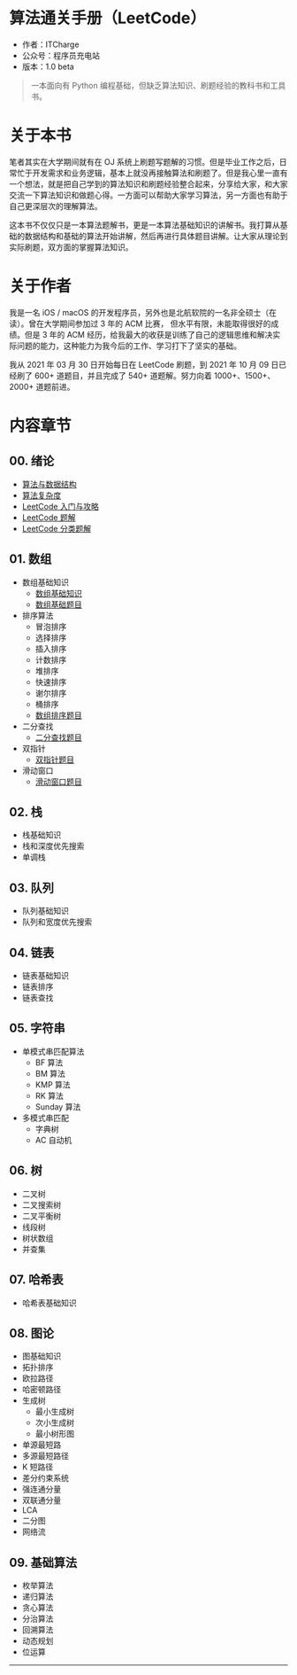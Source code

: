 # 算法通关手册（LeetCode）

- 作者：ITCharge
- 公众号：程序员充电站
- 版本：1.0 beta

> 一本面向有 Python 编程基础，但缺乏算法知识、刷题经验的教科书和工具书。

# 关于本书

笔者其实在大学期间就有在 OJ 系统上刷题写题解的习惯。但是毕业工作之后，日常忙于开发需求和业务逻辑，基本上就没再接触算法和刷题了。但是我心里一直有一个想法，就是把自己学到的算法知识和刷题经验整合起来，分享给大家，和大家交流一下算法知识和做题心得。一方面可以帮助大家学习算法，另一方面也有助于自己更深层次的理解算法。

这本书不仅仅只是一本算法题解书，更是一本算法基础知识的讲解书。我打算从基础的数据结构和基础的算法开始讲解，然后再进行具体题目讲解。让大家从理论到实际刷题，双方面的掌握算法知识。

# 关于作者

我是一名 iOS / macOS 的开发程序员，另外也是北航软院的一名非全硕士（在读）。曾在大学期间参加过 3 年的 ACM 比赛， 但水平有限，未能取得很好的成绩。但是 3 年的 ACM 经历，给我最大的收获是训练了自己的逻辑思维和解决实际问题的能力，这种能力为我今后的工作、学习打下了坚实的基础。

我从 2021 年 03 月 30 日开始每日在 LeetCode 刷题，到 2021 年 10 月 09 日已经刷了 600+ 道题目，并且完成了 540+ 道题解。努力向着 1000+、1500+、2000+ 道题前进。

# 内容章节

## 00. 绪论

- [算法与数据结构](https://github.com/itcharge/LeetCode-Py/blob/main/Contents/Chapter-00/01-Data-Structures-Algorithms.md)
- [算法复杂度](https://github.com/itcharge/LeetCode-Py/blob/main/Contents/Chapter-00/02-Algorithm-Complexity.md)
- [LeetCode 入门与攻略](https://github.com/itcharge/LeetCode-Py/blob/main/Contents/Chapter-00/03-LeetCode-Guide.md)
- [LeetCode 题解](https://github.com/itcharge/LeetCode-Py/blob/main/Contents/Chapter-00/04-Solutions-List.md)
- [LeetCode 分类题解](https://github.com/itcharge/LeetCode-Py/blob/main/Contents/Chapter-00/05-Categories-List.md)

## 01. 数组

- 数组基础知识
  - [数组基础知识](https://github.com/itcharge/LeetCode-Py/blob/main/Contents/Chapter-01/01-Array-Basic/01-Array-Basic.md)
  - [数组基础题目](https://github.com/itcharge/LeetCode-Py/blob/main/Contents/Chapter-01/01-Array-Basic/10-Array-Basic-List.md)
- 排序算法
  - 冒泡排序
  - 选择排序
  - 插入排序
  - 计数排序
  - 堆排序
  - 快速排序
  - 谢尔排序
  - 桶排序
  - [数组排序题目](https://github.com/itcharge/LeetCode-Py/blob/main/Contents/Chapter-01/02-Array-Sort/10-Array-Sort-List.md)
- 二分查找
  - [二分查找题目](https://github.com/itcharge/LeetCode-Py/blob/main/Contents/Chapter-01/03-Array-Binary-search/10-Array-Binary-search-List.md)
- 双指针
  - [双指针题目](https://github.com/itcharge/LeetCode-Py/blob/main/Contents/Chapter-01/04-Array-Two-Pointers/10-Array-Two-Pointers-List.md)
- 滑动窗口
  - [滑动窗口题目](https://github.com/itcharge/LeetCode-Py/blob/main/Contents/Chapter-01/05-Array-Sliding-Window/10-Array-Sliding-Window-List.md)

## 02. 栈

- 栈基础知识
- 栈和深度优先搜索
- 单调栈

## 03. 队列

- 队列基础知识
- 队列和宽度优先搜索

## 04. 链表

- 链表基础知识
- 链表排序
- 链表查找

## 05. 字符串

- 单模式串匹配算法
  - BF 算法
  - BM 算法
  - KMP 算法
  - RK 算法
  - Sunday 算法
- 多模式串匹配
  - 字典树
  - AC 自动机

## 06. 树

- 二叉树
- 二叉搜索树
- 二叉平衡树
- 线段树
- 树状数组
- 并查集

## 07. 哈希表

- 哈希表基础知识

## 08. 图论

- 图基础知识
- 拓扑排序
- 欧拉路径
- 哈密顿路径
- 生成树
  - 最小生成树
  - 次小生成树
  - 最小树形图
- 单源最短路
- 多源最短路径
- K 短路径
- 差分约束系统
- 强连通分量
- 双联通分量
- LCA
- 二分图
- 网络流

## 09. 基础算法

- 枚举算法
- 递归算法
- 贪心算法
- 分治算法
- 回溯算法
- 动态规划
- 位运算

---

